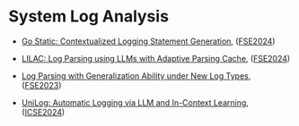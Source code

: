 # System Log Analysis

- [Go Static: Contextualized Logging Statement Generation](../venues/FSE2024/paper_18.md), ([FSE2024](../venues/FSE2024/README.md))


- [LILAC: Log Parsing using LLMs with Adaptive Parsing Cache](../venues/FSE2024/paper_15.md), ([FSE2024](../venues/FSE2024/README.md))


- [Log Parsing with Generalization Ability under New Log Types](../venues/FSE2023/paper_10.md), ([FSE2023](../venues/FSE2023/README.md))


- [UniLog: Automatic Logging via LLM and In-Context Learning](../venues/ICSE2024/paper_1.md), ([ICSE2024](../venues/ICSE2024/README.md))
